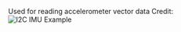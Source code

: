 Used for reading accelerometer vector data
Credit: <br />
![I2C IMU Example](https://github.com/linusreM/RISC-V-IO-card-examples-Makefile/tree/main/07-I2C-Accelerometer)